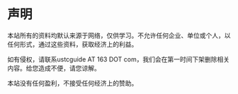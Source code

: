 # 声明

本站所有的资料均默认来源于网络，仅供学习。不允许任何企业、单位或个人，以任何形式，通过这些资料，获取经济上的利益。

如有侵权，请联系ustcguide AT 163 DOT com，我们会在第一时间下架删除相关内容。给您造成不便，请您谅解。

本站没有任何盈利，不接受任何经济上的赞助。
